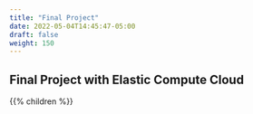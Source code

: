 ```yaml
---
title: "Final Project"
date: 2022-05-04T14:45:47-05:00
draft: false
weight: 150
---
```


## Final Project with Elastic Compute Cloud

{{% children %}}
